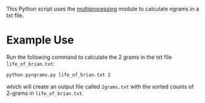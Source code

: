 This Python script uses the [multiprocessing]("http://docs.python.org/2/library/multiprocessing.html", "mulitprocessing") module to calculate ngrams in a txt file.

# Example Use #
Run the following command to calculate the 2 grams in the txt file `life_of_brian.txt`:

```bash
python pyngrams.py life_of_brian.txt 2
```
which will create an output file called `2grams.txt` with the sorted counts of 2-grams in `life_of_brian.txt`.
